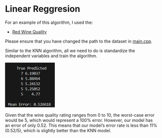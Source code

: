 # Linear Reggresion
 
For an example of this algorithm, I used the:
- [Red Wine Quality](https://www.kaggle.com/datasets/uciml/red-wine-quality-cortez-et-al-2009)

Please ensure that you have changed the path to the dataset in [main.cpp](main.cpp).


Similar to the KNN algorithm, all we need to do is standardize the independent variables and train the algorithm.


![result](results.png)


Given that the wine quality rating ranges from 0 to 10, the worst-case error would be 5, which would represent a 100% error. However, our model has an error of only 0.52. This means that our model’s error rate is less than 11% (0.52/5), which is slightly better than the KNN model.